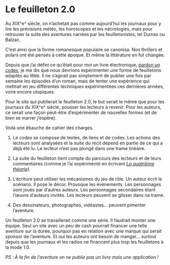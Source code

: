 # Le feuilleton 2.0

Au XIX^e^ siècle, on n’achetait pas comme aujourd’hui les journaux pour y lire les prévisions météo, les horoscopes et les nécrologies, mais pour retrouver la suite des aventures narrées par les feuilletonistes, tel Dumas ou Balzac.<span id="more-21230"></span>

C’est ainsi que la forme romanesque populaire se canonisa. Nos thrillers et polars ont été pensés à cette époque. Et même la littérature en fut changée.

Depuis que j’ai défini ce qu’était pour moi un livre électronique, [pardon un codex](https://tcrouzet.com/2011/01/26/definir-livre-electronique/), je me dis que nous devrions expérimenter une forme de feuilletons adaptés au Web. Il ne s’agirait pas simplement de publier une fois par semaine les épisodes d’un roman, mais de tenter une expérience qui mettrait en jeu différentes techniques expérimentées ces dernières années, voire encore utopiques.

Pour le site qui publierait le feuilleton 2.0, le but serait le même que pour les journaux du XIX^e^ siècle, pousser les lecteurs à revenir. Pour les auteurs, ce serait une façon peut-être d’expérimenter de nouvelles formes (et de bien se marrer j’espère).

Voilà une ébauche de cahier des charges.

1. Le codex se compose de textes, de liens et de codes. Les actions des lecteurs sont analysées et la suite du récit dépend en partie de ce qui a déjà été lu. Le lecteur n’est pas plongé dans une trame linéaire.

2. La suite du feuilleton tient compte du parcours des lecteurs et de leurs commentaires (comme je l’ai expérimenté en écrivant [*La quatrième théorie*](https://tcrouzet.com/la-quatrieme-theorie/)).

3. L’écriture peut utiliser les mécanismes du jeu de rôle. Un auteur écrit le scénario. Il pose le décor. Provoque les évènements. Les personnages sont joués par d’autres auteurs. Les personnages secondaires étant l’œuvre d’auteurs invités. Les lecteurs peuvent se glisser dans na trame.

4. Des dessinateurs, photographes, vidéastes… peuvent pimenter l’aventure.

Un feuilleton 2.0 se travaillerait comme une série. Il faudrait monter une équipe. Seul un site avec un peu de cash pourrait financer une telle aventure sur la durée, pourquoi pas en relation avec une marque qui serait sponsor de l’aventure. Et oui les auteurs ont besoin de manger… surtout depuis que les journaux et les radios ne financent plus trop les feuilletons à la mode 1.0.

*PS : À la fin de l’aventure on ne publie pas un livre mais une application !*